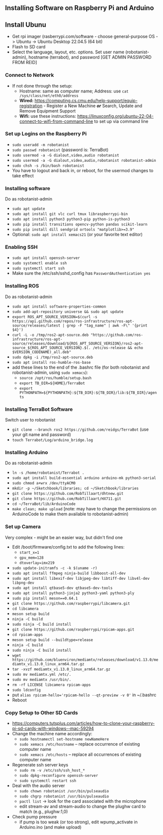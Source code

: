 ## Installing Software on Raspberry Pi and Arduino ##

## Install Ubunu ##
* Get rpi imager (rasberrypi.com/software - choose general-purpose OS -> Ubuntu -> Ubuntu Desktop 22.04.5 (64 bit)
* Flash to SD card
* Select the language, layout, etc. options. Set user name (robotanist-admin), hostname (terrabot<x>), and password [GET ADMIN PASSWORD FROM REID]

### Connect to Network ###
* If not done through the setup:
    - Hostname: same as computer name; Address: use `cat /sys/class/net/eth0/address`
    - __Wired:__ https://computing.cs.cmu.edu/help-support/equip-registration - Register a New Machine *__or__* Search, Update and Remove Equipment Support
    - __Wifi:__ use these instructions: https://linuxconfig.org/ubuntu-22-04-connect-to-wifi-from-command-line to set up via command line

###  Set up Logins on the Raspberry Pi ###
* `sudo useradd -m robotanist`
* `sudo passwd robotanist` (password is: TerraBot)
* `sudo usermod -a -G dialout,video,audio robotanist`
* `sudo usermod -a -G dialout,video,audio,robotanist robotanist-admin`
* `sudo chsh -s /bin/bash robotanist`
* You have to logout and back in, or reboot, for the usermod changes to take effect

### Installing software ###
Do as robotanist-admin
* `sudo apt update`
* `sudo apt install git vlc curl tmux libraspberrypi-bin`
* `sudo apt install python3 python3-pip python-is-python3`
* `sudo pip install transitions opencv-python pandas scikit-learn`
* `sudo pip install dill sendgrid ortools "matplotlib>=3.9"`
* Optional: `sudo apt install xemacs21` (or your favorite text editor)

### Enabling SSH ###
* `sudo apt install openssh-server`
* `sudo systemctl enable ssh`
* `sudo systemctl start ssh`
* Make sure the /etc/ssh/sshd_config has `PasswordAuthentication yes`

### Installing ROS ###
Do as robotanist-admin
* `sudo apt install software-properties-common`
* `sudo add-apt-repository universe && sudo apt update`
* `export ROS_APT_SOURCE_VERSION=$(curl -s https://api.github.com/repos/ros-infrastructure/ros-apt-source/releases/latest | grep -F "tag_name" | awk -F\" '{print $4}')`
* `curl -L -o /tmp/ros2-apt-source.deb "https://github.com/ros-infrastructure/ros-apt-source/releases/download/${ROS_APT_SOURCE_VERSION}/ros2-apt-source_${ROS_APT_SOURCE_VERSION}.$(. /etc/os-release && echo $VERSION_CODENAME)_all.deb"`
* `sudo dpkg -i /tmp/ros2-apt-source.deb`
* `sudo apt install ros-humble-ros-base`
* add these lines to the end of the .bashrc file (for both robotanist and robotanist-admin, using `sudo xemacs`):
    - `source /opt/ros/humble/setup.bash`
    - `export TB_DIR=${HOME}/TerraBot`
    - `export PYTHONPATH=${PYTHONPATH}:${TB_DIR}:${TB_DIR}/lib:${TB_DIR}/agents`

### Installing TerraBot Software ###
Switch user to robotanist
* `git clone --branch ros2 https://github.com/reidgs/TerraBot` (use your git name and password)
* `touch Terrabot/Log/arduino_bridge.log`

### Installing Arduino ###
Do as robotanist-admin
* `ln -s /home/robotanist/Terrabot .`
* `sudo apt install build-essential arduino arduino-mk python3-serial`
* `sudo chmod a+wrx /dev/ttyACM0`
* `mkdir -p ~/Sketchbook/libraries; cd ~/Sketchbook/libraries`
* `git clone https://github.com/RobTillaart/dhtnew.git`
* `git clone https://github.com/RobTillaart/HX711.git`
* `cd ~/TerraBot/lib/ArduinoCode`
* `make clean; make upload` [note: may have to change the permissions on ArduinoCode to make them available to robotanist-admin)

### Set up Camera ###
Very complex - might be an easier way, but didn't find one
* Edit /boot/firmware/config.txt to add the following lines:
    - `start_x=1`
    - `gpu_mem=128`
    - `dtoverlay=imx219`
* `sudo update-initramfs -c -k $(uname -r)`
* `sudo apt install ffmpeg ninja-build libboost-all-dev`
* `sudo apt install libexif-dev libjpeg-dev libtiff-dev libv4l-dev libpng-dev`
* `sudo apt install qtbase5-dev qtbase5-dev-tools`
* `sudo apt install python3-jinja2 python3-yaml python3-ply`
* `sudo pip install meson==0.64.1`
* `git clone https://github.com/raspberrypi/libcamera.git`
* `cd libcamera`
* `meson setup build`
* `ninja -C build`
* `sudo ninja -C build install`
* `git clone https://github.com/raspberrypi/rpicam-apps.git`
* `cd rpicam-apps`
* `meson setup build --buildtype=release`
* `ninja -C build`
* `sudo ninja -C build install`
* `wget https://github.com/bluenviron/mediamtx/releases/download/v1.13.0/mediamtx_v1.13.0_linux_arm64.tar.gz`
* `tar -xvzf mediamtx_v1.13.0_linux_arm64.tar.gz`
* `sudo mv mediamtx.yml /etc/.`
* `sudo mv mediamtx /usr/bin/.`
* `rm -rf LICENSE libcamera rpicam-apps`
* `sudo ldconfig`
* put `alias rpicam-hello='rpicam-hello --qt-preview -v 0'` in ~/.bashrc
* Reboot

### Copy Setup to Other SD Cards ###
* https://computers.tutsplus.com/articles/how-to-clone-your-raspberry-pi-sd-cards-with-windows--mac-59294
* Change the machine name accordingly:
    - `sudo hostnamectl set-hostname newNameHere`
    - `sudo xemacs /etc/hostname` – replace occurrence of existing computer name
    - `sudo xemacs /etc/hosts` – replace all occurrences of existing computer name
* Regenerate ssh server keys
    - `sudo rm -v /etc/ssh/ssh_host_*`
    - `sudo dpkg-reconfigure openssh-server`
    - `sudo systemctl restart ssh`
* Deal with the audio server
    - `sudo chown robotanist /usr/bin/pulseaudio`
    - `sudo chgrp robotanist /usr/bin/pulseaudio`
    - `pactl list` -> look for the card associated with the microphone
    - edit stream-av and stream-audio to change the plughw card to match (e.g., plughw:1,0)
 * Check pump pressure
    - if pump is too weak (or too strong), edit wpump_activate in Arduino.ino (and make upload)
